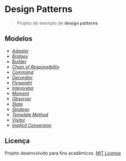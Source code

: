 # Design Patterns
> Projeto de exemplo de **design patterns**

## Modelos 
- [*Adapter*](DesignPatterns/Adapter)
- [*Bridges*](DesignPatterns/Bridges)
- [*Builder*](DesignPatterns/Builder)
- [*Chain of Responsibility*](DesignPatterns/ChainOfResponsibility)
- [*Command*](DesignPatterns/Command)
- [*Decorator*](DesignPatterns/Decorator)
- [*Flyweight*](DesignPatterns/Flyweight)
- [*Interpreter*](DesignPatterns/Interpreter)
- [*Moment*](DesignPatterns/Moment)
- [*Observer*](DesignPatterns/Observer)
- [*State*](DesignPatterns/State)
- [*Strategy*](DesignPatterns/Strategy)
- [*Template Method*](DesignPatterns/TemplateMethod)
- [*Visitor*](DesignPatterns/Visitor)
- [*Implicit Conversion*](DesignPatterns/ImplicitConversion)

## Licença
Projeto desenvolvido para fins acadêmicos.
[MIT License](./LICENSE)
